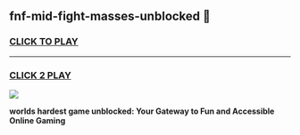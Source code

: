 
## fnf-mid-fight-masses-unblocked 👋
<h3>
<a href="https://premium.freeplayer.one?title=fnf-mid-fight-masses-unblocked&ref=14F">CLICK TO PLAY</a></h3>
<hr>

<h3>
<a href="https://premium.freeplayer.one?title=fnf-mid-fight-masses-unblocked&ref=14F">CLICK 2 PLAY</a>
  
</h3>

<a href="https://premium.freeplayer.one?title=fnf-mid-fight-masses-unblocked&ref=12F/"><img src="https://clearcache.store/games.png"></a>


**worlds hardest game unblocked: Your Gateway to Fun and Accessible Online Gaming**
